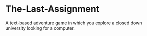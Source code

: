 # The-Last-Assignment
A text-based adventure game in which you explore a closed down university looking for a computer.
